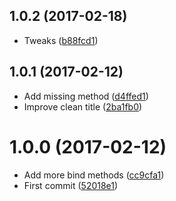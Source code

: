 <a name="1.0.2"></a>
## 1.0.2 (2017-02-18)

* Tweaks ([b88fcd1](https://github.com/kikobeats/bellini-api/commit/b88fcd1))



<a name="1.0.1"></a>
## 1.0.1 (2017-02-12)

* Add missing method ([d4ffed1](https://github.com/kikobeats/bellini-api/commit/d4ffed1))
* Improve clean title ([2ba1fb0](https://github.com/kikobeats/bellini-api/commit/2ba1fb0))



<a name="1.0.0"></a>
# 1.0.0 (2017-02-12)

* Add more bind methods ([cc9cfa1](https://github.com/kikobeats/bellini-api/commit/cc9cfa1))
* First commit ([52018e1](https://github.com/kikobeats/bellini-api/commit/52018e1))




